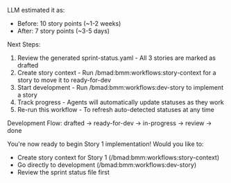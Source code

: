 LLM estimated it as:
  - Before: 10 story points (~1-2 weeks)
  - After: 7 story points (~3-5 days)



  Next Steps:

  1. Review the generated sprint-status.yaml - All 3 stories are marked as drafted
  2. Create story context - Run /bmad:bmm:workflows:story-context for a story to move it to ready-for-dev
  3. Start development - Run /bmad:bmm:workflows:dev-story to implement a story
  4. Track progress - Agents will automatically update statuses as they work
  5. Re-run this workflow - To refresh auto-detected statuses at any time



 Development Flow:
  drafted → ready-for-dev → in-progress → review → done

  You're now ready to begin Story 1 implementation! Would you like to:
  - Create story context for Story 1 (/bmad:bmm:workflows:story-context)
  - Go directly to development (/bmad:bmm:workflows:dev-story)
  - Review the sprint status file first


